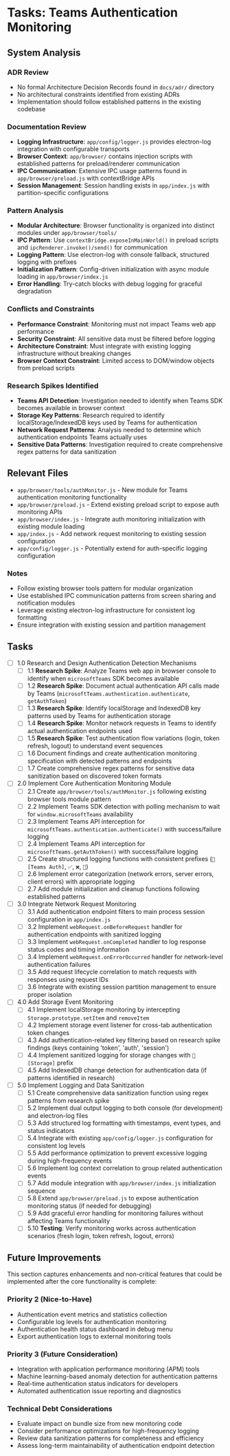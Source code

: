 # Tasks: Teams Authentication Monitoring

## System Analysis

### ADR Review

- No formal Architecture Decision Records found in `docs/adr/` directory
- No architectural constraints identified from existing ADRs
- Implementation should follow established patterns in the existing codebase

### Documentation Review

- **Logging Infrastructure**: `app/config/logger.js` provides electron-log integration with configurable transports
- **Browser Context**: `app/browser/` contains injection scripts with established patterns for preload/renderer communication
- **IPC Communication**: Extensive IPC usage patterns found in `app/browser/preload.js` with contextBridge APIs
- **Session Management**: Session handling exists in `app/index.js` with partition-specific configurations

### Pattern Analysis

- **Modular Architecture**: Browser functionality is organized into distinct modules under `app/browser/tools/`
- **IPC Pattern**: Use `contextBridge.exposeInMainWorld()` in preload scripts and `ipcRenderer.invoke()/send()` for communication
- **Logging Pattern**: Use electron-log with console fallback, structured logging with prefixes
- **Initialization Pattern**: Config-driven initialization with async module loading in `app/browser/index.js`
- **Error Handling**: Try-catch blocks with debug logging for graceful degradation

### Conflicts and Constraints

- **Performance Constraint**: Monitoring must not impact Teams web app performance
- **Security Constraint**: All sensitive data must be filtered before logging
- **Architecture Constraint**: Must integrate with existing logging infrastructure without breaking changes
- **Browser Context Constraint**: Limited access to DOM/window objects from preload scripts

### Research Spikes Identified

- **Teams API Detection**: Investigation needed to identify when Teams SDK becomes available in browser context
- **Storage Key Patterns**: Research required to identify localStorage/IndexedDB keys used by Teams for authentication
- **Network Request Patterns**: Analysis needed to determine which authentication endpoints Teams actually uses
- **Sensitive Data Patterns**: Investigation required to create comprehensive regex patterns for data sanitization

## Relevant Files

- `app/browser/tools/authMonitor.js` - New module for Teams authentication monitoring functionality
- `app/browser/preload.js` - Extend existing preload script to expose auth monitoring APIs
- `app/browser/index.js` - Integrate auth monitoring initialization with existing module loading
- `app/index.js` - Add network request monitoring to existing session configuration
- `app/config/logger.js` - Potentially extend for auth-specific logging configuration

### Notes

- Follow existing browser tools pattern for modular organization
- Use established IPC communication patterns from screen sharing and notification modules  
- Leverage existing electron-log infrastructure for consistent log formatting
- Ensure integration with existing session and partition management

## Tasks

- [ ] 1.0 Research and Design Authentication Detection Mechanisms
  - [ ] 1.1 **Research Spike**: Analyze Teams web app in browser console to identify when `microsoftTeams` SDK becomes available
  - [ ] 1.2 **Research Spike**: Document actual authentication API calls made by Teams (`microsoftTeams.authentication.authenticate`, `getAuthToken`)
  - [ ] 1.3 **Research Spike**: Identify localStorage and IndexedDB key patterns used by Teams for authentication storage
  - [ ] 1.4 **Research Spike**: Monitor network requests in Teams to identify actual authentication endpoints used
  - [ ] 1.5 **Research Spike**: Test authentication flow variations (login, token refresh, logout) to understand event sequences
  - [ ] 1.6 Document findings and create authentication monitoring specification with detected patterns and endpoints
  - [ ] 1.7 Create comprehensive regex patterns for sensitive data sanitization based on discovered token formats

- [ ] 2.0 Implement Core Authentication Monitoring Module
  - [ ] 2.1 Create `app/browser/tools/authMonitor.js` following existing browser tools module pattern
  - [ ] 2.2 Implement Teams SDK detection with polling mechanism to wait for `window.microsoftTeams` availability
  - [ ] 2.3 Implement Teams API interception for `microsoftTeams.authentication.authenticate()` with success/failure logging
  - [ ] 2.4 Implement Teams API interception for `microsoftTeams.getAuthToken()` with success/failure logging
  - [ ] 2.5 Create structured logging functions with consistent prefixes (`🔐 [Teams Auth]`, `✅`, `❌`, `🚫`)
  - [ ] 2.6 Implement error categorization (network errors, server errors, client errors) with appropriate logging
  - [ ] 2.7 Add module initialization and cleanup functions following established patterns

- [ ] 3.0 Integrate Network Request Monitoring
  - [ ] 3.1 Add authentication endpoint filters to main process session configuration in `app/index.js`
  - [ ] 3.2 Implement `webRequest.onBeforeRequest` handler for authentication endpoints with sanitized logging
  - [ ] 3.3 Implement `webRequest.onCompleted` handler to log response status codes and timing information
  - [ ] 3.4 Implement `webRequest.onErrorOccurred` handler for network-level authentication failures
  - [ ] 3.5 Add request lifecycle correlation to match requests with responses using request IDs
  - [ ] 3.6 Integrate with existing session partition management to ensure proper isolation

- [ ] 4.0 Add Storage Event Monitoring  
  - [ ] 4.1 Implement localStorage monitoring by intercepting `Storage.prototype.setItem` and `removeItem`
  - [ ] 4.2 Implement storage event listener for cross-tab authentication token changes
  - [ ] 4.3 Add authentication-related key filtering based on research spike findings (keys containing 'token', 'auth', 'session')
  - [ ] 4.4 Implement sanitized logging for storage changes with `🔄 [Storage]` prefix
  - [ ] 4.5 Add IndexedDB change detection for authentication data (if patterns identified in research)

- [ ] 5.0 Implement Logging and Data Sanitization
  - [ ] 5.1 Create comprehensive data sanitization function using regex patterns from research spike
  - [ ] 5.2 Implement dual output logging to both console (for development) and electron-log files
  - [ ] 5.3 Add structured log formatting with timestamps, event types, and status indicators
  - [ ] 5.4 Integrate with existing `app/config/logger.js` configuration for consistent log levels
  - [ ] 5.5 Add performance optimization to prevent excessive logging during high-frequency events
  - [ ] 5.6 Implement log context correlation to group related authentication events
  - [ ] 5.7 Add module integration with `app/browser/index.js` initialization sequence
  - [ ] 5.8 Extend `app/browser/preload.js` to expose authentication monitoring status (if needed for debugging)
  - [ ] 5.9 Add graceful error handling for monitoring failures without affecting Teams functionality
  - [ ] 5.10 **Testing**: Verify monitoring works across authentication scenarios (fresh login, token refresh, logout, errors)

## Future Improvements

This section captures enhancements and non-critical features that could be implemented after the core functionality is complete:

### Priority 2 (Nice-to-Have)

- Authentication event metrics and statistics collection
- Configurable log levels for authentication monitoring
- Authentication health status dashboard in debug menu
- Export authentication logs to external monitoring tools

### Priority 3 (Future Consideration)

- Integration with application performance monitoring (APM) tools
- Machine learning-based anomaly detection for authentication patterns
- Real-time authentication status indicators for developers
- Automated authentication issue reporting and diagnostics

### Technical Debt Considerations

- Evaluate impact on bundle size from new monitoring code
- Consider performance optimizations for high-frequency logging
- Review data sanitization patterns for completeness and efficiency
- Assess long-term maintainability of authentication endpoint detection